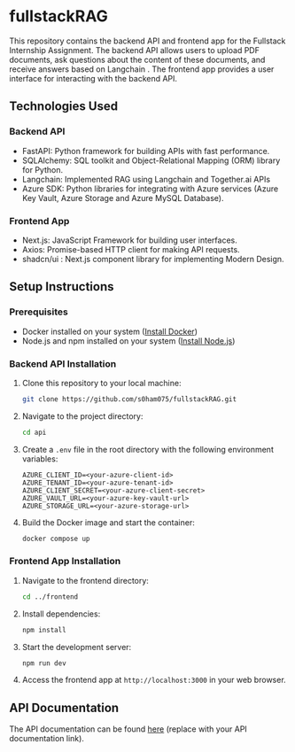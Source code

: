 # fullstackRAG
This repository contains the backend API and frontend app for the Fullstack Internship Assignment. The backend API allows users to upload PDF documents, ask questions about the content of these documents, and receive answers based on Langchain . The frontend app provides a user interface for interacting with the backend API.

## Technologies Used

### Backend API

- FastAPI: Python framework for building APIs with fast performance.
- SQLAlchemy: SQL toolkit and Object-Relational Mapping (ORM) library for Python.
- Langchain: Implemented RAG using Langchain and Together.ai APIs
- Azure SDK: Python libraries for integrating with Azure services (Azure Key Vault, Azure Storage and Azure MySQL Database).

### Frontend App

- Next.js: JavaScript Framework for building user interfaces.
- Axios: Promise-based HTTP client for making API requests.
- shadcn/ui : Next.js component library for implementing Modern Design.

## Setup Instructions

### Prerequisites

- Docker installed on your system ([Install Docker](https://docs.docker.com/get-docker/))
- Node.js and npm installed on your system ([Install Node.js](https://nodejs.org/))

### Backend API Installation

1. Clone this repository to your local machine:

   ```bash
   git clone https://github.com/s0ham075/fullstackRAG.git
   ```

2. Navigate to the project directory:

   ```bash
   cd api
   ```

3. Create a `.env` file in the root directory with the following environment variables:

   ```
   AZURE_CLIENT_ID=<your-azure-client-id>
   AZURE_TENANT_ID=<your-azure-tenant-id>
   AZURE_CLIENT_SECRET=<your-azure-client-secret>
   AZURE_VAULT_URL=<your-azure-key-vault-url>
   AZURE_STORAGE_URL=<your-azure-storage-url>
   ```

4. Build the Docker image and start the container:

   ```bash
   docker compose up 
   ```

### Frontend App Installation

1. Navigate to the frontend directory:

   ```bash
   cd ../frontend
   ```

2. Install dependencies:

   ```bash
   npm install
   ```

3. Start the development server:

   ```bash
   npm run dev
   ```

4. Access the frontend app at `http://localhost:3000` in your web browser.

## API Documentation

The API documentation can be found [here](https://docs.google.com/document/d/1uuH_WItDlxqG9ku6HTSypjtL6CBOkKeNpsC5i5S68zI/edit?usp=sharing) (replace with your API documentation link).

